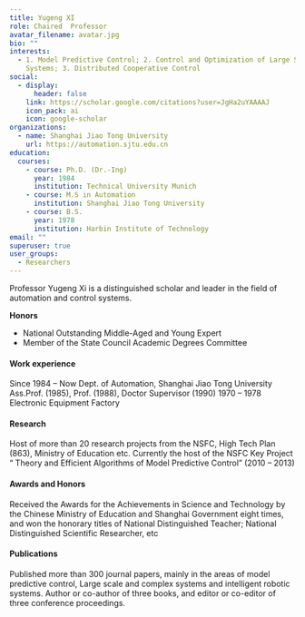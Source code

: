 ```yaml
---
title: Yugeng XI
role: Chaired  Professor
avatar_filename: avatar.jpg
bio: ""
interests:
  - 1. Model Predictive Control; 2. Control and Optimization of Large Scale
    Systems; 3. Distributed Cooperative Control
social:
  - display:
      header: false
    link: https://scholar.google.com/citations?user=JgHa2uYAAAAJ
    icon_pack: ai
    icon: google-scholar
organizations:
  - name: Shanghai Jiao Tong University
    url: https://automation.sjtu.edu.cn
education:
  courses:
    - course: Ph.D. (Dr.-Ing)
      year: 1984
      institution: Technical University Munich
    - course: M.S in Automation
      institution: Shanghai Jiao Tong University
    - course: B.S.
      year: 1978
      institution: Harbin Institute of Technology
email: ""
superuser: true
user_groups:
  - Researchers
---
```




Professor Yugeng Xi is a distinguished scholar and leader in the field of automation and control systems.  


**Honors**



* National Outstanding Middle-Aged and Young Expert
* Member of the State Council Academic Degrees Committee



#### Work experience

Since 1984 – Now Dept. of Automation, Shanghai Jiao Tong University
Ass.Prof. (1985), Prof. (1988), Doctor Supervisor (1990)
1970 – 1978 Electronic Equipment Factory




#### Research

Host of more than 20 research projects from the NSFC, High Tech Plan (863), Ministry
of Education etc. Currently the host of the NSFC Key Project “ Theory and Efficient
Algorithms of Model Predictive Control” (2010 – 2013)




#### Awards and Honors

Received the Awards for the Achievements in Science and Technology by the Chinese
Ministry of Education and Shanghai Government eight times, and won the honorary
titles of National Distinguished Teacher; National Distinguished Scientific Researcher, etc




#### Publications

Published more than 300 journal papers, mainly in the areas of model predictive control,
Large scale and complex systems and intelligent robotic systems. Author or co-author
of three books, and editor or co-editor of three conference proceedings.
